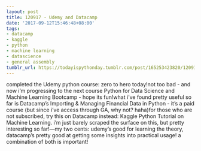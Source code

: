 ```yaml
---
layout: post
title: 120917 - Udemy and Datacamp
date: '2017-09-12T15:46:48+08:00'
tags:
- datacamp
- kaggle
- python
- machine learning
- datascience
- general assembly
tumblr_url: https://todayispythonday.tumblr.com/post/165253423820/120917-udemy-and-datacamp
---
```

completed the Udemy python course: zero to hero today!not too bad - and now i’m progressing to the next course Python for Data Science and Machine Learning Bootcamp - hope its fun!what i’ve found pretty useful so far is Datacamp’s Importing & Managing Financial Data in Python - it’s a paid course (but since i’ve access through GA, why not? haha)for those who are not subscribed, try this on Datacamp instead: Kaggle Python Tutorial on Machine Learning. i’m just barely scraped the surface on this, but pretty interesting so far!—my two cents: udemy’s good for learning the theory, datacamp’s pretty good at getting some insights into practical usage! a combination of both is important!
